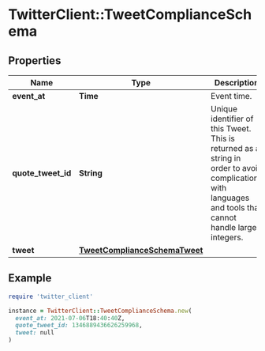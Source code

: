# TwitterClient::TweetComplianceSchema

## Properties

| Name | Type | Description | Notes |
| ---- | ---- | ----------- | ----- |
| **event_at** | **Time** | Event time. |  |
| **quote_tweet_id** | **String** | Unique identifier of this Tweet. This is returned as a string in order to avoid complications with languages and tools that cannot handle large integers. | [optional] |
| **tweet** | [**TweetComplianceSchemaTweet**](TweetComplianceSchemaTweet.md) |  |  |

## Example

```ruby
require 'twitter_client'

instance = TwitterClient::TweetComplianceSchema.new(
  event_at: 2021-07-06T18:40:40Z,
  quote_tweet_id: 1346889436626259968,
  tweet: null
)
```

